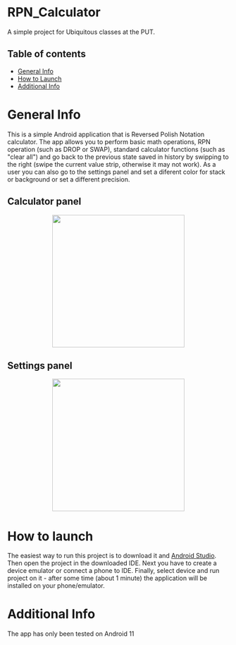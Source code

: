 # RPN_Calculator
A simple project for Ubiquitous classes at the PUT.

## Table of contents
* [General Info](#general-info)
* [How to Launch](#how-to-launch)
* [Additional Info](#additional-info)

# General Info
This is a simple Android application that is Reversed Polish Notation calculator. The app allows you to perform basic math operations, RPN operation (such as DROP or SWAP), standard calculator functions (such as "clear all") and go back to the previous state saved in history by swipping to the right (swipe the current value strip, otherwise it may not work). As a user you can also go to the settings panel and set a diferent color for stack or background or set a different precision.

## Calculator panel
<p align="center">
  <img src="https://user-images.githubusercontent.com/72743103/185259464-ec516872-998d-4dbc-8828-55a09d2041ec.png" width="300">
</p>

## Settings panel
<p align="center">
  <img src="https://user-images.githubusercontent.com/72743103/185259532-79c33392-09be-418b-ae7f-2d6421cb50a7.png" width="300">
</p>


# How to launch
The easiest way to run this project is to download it and [Android Studio](https://developer.android.com/studio?gclid=CjwKCAjwo_KXBhAaEiwA2RZ8hPP6GtBza_vfZtw41dKXdoDqJfAlvgunOwd8aEB7j9gbAeT-b1n36RoCwJsQAvD_BwE&gclsrc=aw.ds). Then open the project in the downloaded IDE. Next you have to create a device emulator or connect a phone to IDE. Finally, select device and run project on it - after some time (about 1 minute) the application will be installed on your phone/emulator.

# Additional Info
The app has only been tested on Android 11

